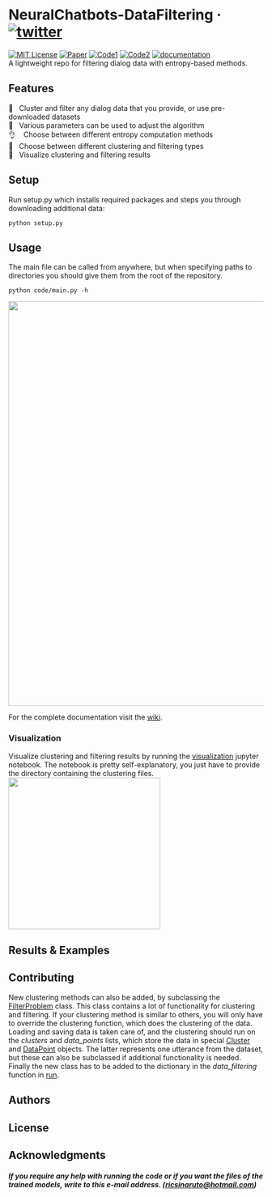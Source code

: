# NeuralChatbots-DataFiltering &middot; [![twitter](https://img.shields.io/twitter/url/https/shields.io.svg?style=social)](https://ctt.ac/E_jP6)
[![MIT License](https://img.shields.io/badge/license-MIT-blue.svg)](https://opensource.org/licenses/MIT) [![Paper](https://img.shields.io/badge/Presented%20at-ACL%202019-yellow.svg)](https://arxiv.org/abs/1905.05471) [![Code1](https://img.shields.io/badge/code-chatbot%20training-green.svg)](https://github.com/ricsinaruto/Seq2seqChatbots) [![Code2](https://img.shields.io/badge/code-evaluation-green.svg)](https://github.com/ricsinaruto/dialog-eval) [![documentation](https://img.shields.io/badge/documentation-on%20wiki-red.svg)](https://github.com/ricsinaruto/NeuralChatbots-DataFiltering/wiki)  
A lightweight repo for filtering dialog data with entropy-based methods.

## Features
  :floppy_disk: &nbsp; Cluster and filter any dialog data that you provide, or use pre-downloaded datasets  
  :rocket: &nbsp; Various parameters can be used to adjust the algorithm  
  :ok_hand: &nbsp;&nbsp; Choose between different entropy computation methods  
  :twisted_rightwards_arrows: &nbsp; Choose between different clustering and filtering types  
  :movie_camera: &nbsp; Visualize clustering and filtering results  



## Setup
Run setup.py which installs required packages and steps you through downloading additional data:
```
python setup.py
```

## Usage
The main file can be called from anywhere, but when specifying paths to directories you should give them from the root of the repository.
```
python code/main.py -h
```
<a><img src="https://github.com/ricsinaruto/NeuralChatbots-DataFiltering/blob/master/docs/help.png" align="top" height="800" ></a>

For the complete documentation visit the [wiki](https://github.com/ricsinaruto/NeuralChatbots-DataFiltering/wiki).
 
### Visualization
Visualize clustering and filtering results by running the [visualization](https://github.com/ricsinaruto/NeuralChatbots-DataFiltering/blob/master/code/utils/visualization.ipynb) jupyter notebook. The notebook is pretty self-explanatory, you just have to provide the directory containing the clustering files.
<a><img src="https://github.com/ricsinaruto/NeuralChatbots-DataFiltering/blob/master/docs/visu.png" align="top" height="300" ></a>


## Results & Examples


## Contributing
New clustering methods can also be added, by subclassing the [FilterProblem](https://github.com/ricsinaruto/Seq2seqChatbots/blob/master/t2t_csaky/data_filtering/filter_problem.py) class. This class contains a lot of functionality for clustering and filtering. If your clustering method is similar to others, you will only have to override the clustering function, which does the clustering of the data. Loading and saving data is taken care of, and the clustering should run on the *clusters* and *data_points* lists, which store the data in special [Cluster](https://github.com/ricsinaruto/Seq2seqChatbots/blob/master/t2t_csaky/data_filtering/filter_problem.py) and [DataPoint](https://github.com/ricsinaruto/Seq2seqChatbots/blob/master/t2t_csaky/data_filtering/filter_problem.py) objects. The latter represents one utterance from the dataset, but these can also be subclassed if additional functionality is needed. Finally the new class has to be added to the dictionary in the *data_filtering* function in [run](https://github.com/ricsinaruto/Seq2seqChatbots/blob/master/t2t_csaky/utils/run.py).

## Authors

## License

## Acknowledgments


##### If you require any help with running the code or if you want the files of the trained models, write to this e-mail address. (ricsinaruto@hotmail.com)
